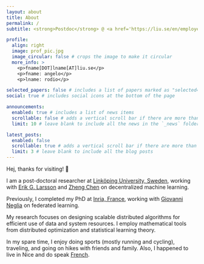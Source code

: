 ```yaml
---
layout: about
title: About
permalink: /
subtitle: <strong>Postdoc</strong> @ <a href='https://liu.se/en/employee/angro77'>LiU, Sweden</a> • <strong>PhD</strong> @ <a href='https://www-sop.inria.fr/members/Angelo.Rodio/'>Inria, France</a> • theory ⇄ learn ⇆ implement

profile:
  align: right
  image: prof_pic.jpg
  image_circular: false # crops the image to make it circular
  more_info: >
    <p>fname[DOT]lname[AT]liu.se</p>
    <p>fname: angelo</p>
    <p>lname: rodio</p>

selected_papers: false # includes a list of papers marked as "selected={true}"
social: true # includes social icons at the bottom of the page

announcements:
  enabled: true # includes a list of news items
  scrollable: false # adds a vertical scroll bar if there are more than 3 news items
  limit: 10 # leave blank to include all the news in the `_news` folder

latest_posts:
  enabled: false
  scrollable: true # adds a vertical scroll bar if there are more than 3 new posts items
  limit: 3 # leave blank to include all the blog posts
---
```


<div style="margin-top: 12px;"></div>

Hej, thanks for visiting! 👋

I am a post-doctoral researcher at [Linköping University, Sweden](https://liu.se/en/organisation/liu/isy/ks), working with [Erik G. Larsson](https://liu.se/en/employee/erila39) and [Zheng Chen](https://liu.se/en/employee/zhech93) on decentralized machine learning. 

Previously, I completed my PhD at [Inria, France](https://team.inria.fr/neo/team-members/), working with [Giovanni Neglia](http://www-sop.inria.fr/members/Giovanni.Neglia/) on federated learning. 

My research focuses on designing scalable distributed algorithms for efficient use of data and system resources. I employ mathematical tools from distributed optimization and statistical learning theory.

In my spare time, I enjoy doing sports (mostly running and cycling), traveling, and going on hikes with friends and family. Also, I happened to live in Nice and do speak [French](https://www.facebook.com/groups/586584704178688/).
